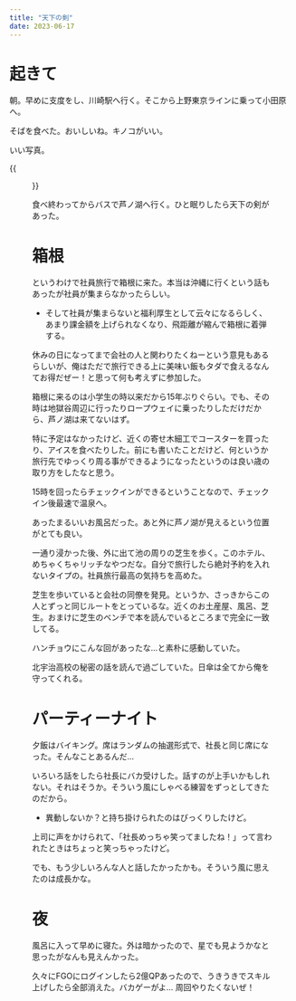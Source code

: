```yaml
---
title: "天下の剣"
date: 2023-06-17
---
```


# 起きて
朝。早めに支度をし、川崎駅へ行く。そこから上野東京ラインに乗って小田原へ。


そばを食べた。おいしいね。キノコがいい。

いい写真。

{{<figure src="/media/2023-06-17-face.jpg" alt="face">}}

食べ終わってからバスで芦ノ湖へ行く。ひと眠りしたら天下の剣があった。

# 箱根
というわけで社員旅行で箱根に来た。本当は沖縄に行くという話もあったが社員が集まらなかったらしい。
- そして社員が集まらないと福利厚生として云々になるらしく、あまり課金額を上げられなくなり、飛距離が縮んで箱根に着弾する。

休みの日になってまで会社の人と関わりたくねーという意見もあるらしいが、俺はただで旅行できる上に美味い飯もタダで食えるなんてお得だぜー！と思って何も考えずに参加した。

箱根に来るのは小学生の時以来だから15年ぶりぐらい。でも、その時は地獄谷周辺に行ったりロープウェイに乗ったりしただけだから、芦ノ湖は来てないはず。

特に予定はなかったけど、近くの寄せ木細工でコースターを買ったり、アイスを食べたりした。前にも書いたことだけど、何というか旅行先でゆっくり周る事ができるようになったというのは良い歳の取り方をしたなと思う。

15時を回ったらチェックインができるということなので、チェックイン後最速で温泉へ。

あったまるいいお風呂だった。あと外に芦ノ湖が見えるという位置がとても良い。

一通り浸かった後、外に出て池の周りの芝生を歩く。このホテル、めちゃくちゃリッチなやつだな。自分で旅行したら絶対予約を入れないタイプの。社員旅行最高の気持ちを高めた。

芝生を歩いていると会社の同僚を発見。というか、さっきからこの人とずっと同じルートをとっているな。近くのお土産屋、風呂、芝生。おまけに芝生のベンチで本を読んでいるところまで完全に一致してる。

ハンチョウにこんな回があったな...と素朴に感動していた。

北宇治高校の秘密の話を読んで過ごしていた。日傘は全てから俺を守ってくれる。

# パーティーナイト
夕飯はバイキング。席はランダムの抽選形式で、社長と同じ席になった。そんなことあるんだ...

いろいろ話をしたら社長にバカ受けした。話すのが上手いかもしれない。それはそうか。そういう風にしゃべる練習をずっとしてきたのだから。
- 異動しないか？と持ち掛けられたのはびっくりしたけど。

上司に声をかけられて、「社長めっちゃ笑ってましたね！」って言われたときはちょっと笑っちゃったけど。

でも、もう少しいろんな人と話したかったかも。そういう風に思えたのは成長かな。
# 夜
風呂に入って早めに寝た。外は暗かったので、星でも見ようかなと思ったがなんも見えんかった。

久々にFGOにログインしたら2億QPあったので、うきうきでスキル上げしたら全部消えた。バカゲーがよ...
周回やりたくないぜ！
